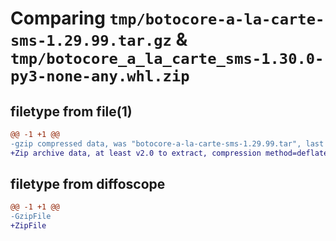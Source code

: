 # Comparing `tmp/botocore-a-la-carte-sms-1.29.99.tar.gz` & `tmp/botocore_a_la_carte_sms-1.30.0-py3-none-any.whl.zip`

## filetype from file(1)

```diff
@@ -1 +1 @@
-gzip compressed data, was "botocore-a-la-carte-sms-1.29.99.tar", last modified: Sat Mar 25 01:23:04 2023, max compression
+Zip archive data, at least v2.0 to extract, compression method=deflate
```

## filetype from diffoscope

```diff
@@ -1 +1 @@
-GzipFile
+ZipFile
```

